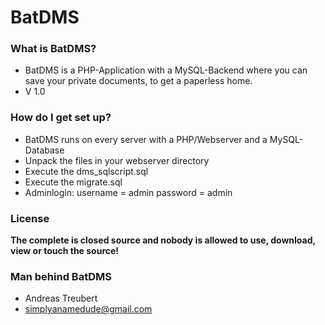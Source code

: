 # BatDMS #

### What is BatDMS? ###

* BatDMS is a PHP-Application with a MySQL-Backend where you can save your private documents, to get a paperless home.
* V 1.0

### How do I get set up? ###

* BatDMS runs on every server with a PHP/Webserver and a MySQL-Database
* Unpack the files in your webserver directory
* Execute the dms_sqlscript.sql
* Execute the migrate.sql
* Adminlogin: username = admin password = admin

### License ###

**The complete is closed source and nobody is allowed to use, download, view or touch the source!**

### Man behind BatDMS ###

* Andreas Treubert
* simplyanamedude@gmail.com